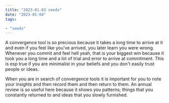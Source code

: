 ```yaml
---
title: "2023-01-03 seeds"
date: "2023-01-04"
tags:

- "seeds"
---
```


A convergence tool is so precious because it takes a long time to arrive at it and even if you feel like you've arrived, you later learn you were wrong. Whenever you commit and feel hell yeah, that is your biggest win because it took you a long time and a lot of trial and error to arrive at commitment. This is esp true if you are minimalist in your beliefs and you don't easily trust people or ideas.

When you are in search of convergence tools it is important for you to note your insights and then record them and then return to them. An annual review is so useful here because it shows you patterns; things that you constantly returned to and ideas that you slowly furnished.